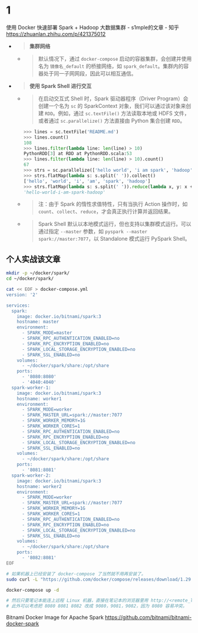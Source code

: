 
# 1

使用 Docker 快速部署 Spark + Hadoop 大数据集群 - s1mple的文章 - 知乎 https://zhuanlan.zhihu.com/p/421375012
- > **集群网络**
  * > 默认情况下，通过 `docker-compose` 启动的容器集群，会创建并使用名为 `镜像名_default` 的桥接网络，如 `spark_default`。集群内的容器处于同一子网网段，因此可以相互通信。
- > **使用 Spark Shell 进行交互**
  * > 在启动交互式 Shell 时，Spark 驱动器程序（Driver Program）会创建一个名为 `sc` 的 SparkContext 对象，我们可以通过该对象来创建 `RDD`。例如，通过 `sc.textFile()` 方法读取本地或 HDFS 文件，或者通过 `sc.parallelize()` 方法直接由 Python 集合创建 `RDD`。
    ```py
    >>> lines = sc.textFile('README.md')
    >>> lines.count()
    108                                   
    >>> lines.filter(lambda line: len(line) > 10)
    PythonRDD[3] at RDD at PythonRDD.scala:53
    >>> lines.filter(lambda line: len(line) > 10).count()
    67
    >>> strs = sc.parallelize(['hello world', 'i am spark', 'hadoop'])
    >>> strs.flatMap(lambda s: s.split(' ')).collect()
    ['hello', 'world', 'i', 'am', 'spark', 'hadoop']
    >>> strs.flatMap(lambda s: s.split(' ')).reduce(lambda x, y: x + '-' + y)
    'hello-world-i-am-spark-hadoop'
    ```
  * > 注：由于 Spark 的惰性求值特性，只有当执行 Action 操作时，如 `count`、`collect`、`reduce`，才会真正执行计算并返回结果。
  * > Spark Shell 默认以本地模式运行，但也支持以集群模式运行。可以通过指定 `--master` 参数，如 `pyspark --master spark://master:7077`，以 Standalone 模式运行 PySpark Shell。

## 个人实战该文章

```sh
mkdir -p ~/docker/spark/
cd ~/docker/spark/

cat << EOF > docker-compose.yml
version: '2'

services:
  spark:
    image: docker.io/bitnami/spark:3
    hostname: master
    environment:
      - SPARK_MODE=master
      - SPARK_RPC_AUTHENTICATION_ENABLED=no
      - SPARK_RPC_ENCRYPTION_ENABLED=no
      - SPARK_LOCAL_STORAGE_ENCRYPTION_ENABLED=no
      - SPARK_SSL_ENABLED=no
    volumes:
      - ~/docker/spark/share:/opt/share
    ports:
      - '8080:8080'
      - '4040:4040'
  spark-worker-1:
    image: docker.io/bitnami/spark:3
    hostname: worker1
    environment:
      - SPARK_MODE=worker
      - SPARK_MASTER_URL=spark://master:7077
      - SPARK_WORKER_MEMORY=1G
      - SPARK_WORKER_CORES=1
      - SPARK_RPC_AUTHENTICATION_ENABLED=no
      - SPARK_RPC_ENCRYPTION_ENABLED=no
      - SPARK_LOCAL_STORAGE_ENCRYPTION_ENABLED=no
      - SPARK_SSL_ENABLED=no
    volumes:
      - ~/docker/spark/share:/opt/share
    ports:
      - '8081:8081'
  spark-worker-2:
    image: docker.io/bitnami/spark:3
    hostname: worker2
    environment:
      - SPARK_MODE=worker
      - SPARK_MASTER_URL=spark://master:7077
      - SPARK_WORKER_MEMORY=1G
      - SPARK_WORKER_CORES=1
      - SPARK_RPC_AUTHENTICATION_ENABLED=no
      - SPARK_RPC_ENCRYPTION_ENABLED=no
      - SPARK_LOCAL_STORAGE_ENCRYPTION_ENABLED=no
      - SPARK_SSL_ENABLED=no
    volumes:
      - ~/docker/spark/share:/opt/share
    ports:
      - '8082:8081'
EOF

# 如果机器上已经安装了 docker-compose 了当然就不用再安装了。
sudo curl -L "https://github.com/docker/compose/releases/download/1.29.2/docker-compose-$(uname -s)-$(uname -m)" -o /usr/local/bin/docker-compose

docker-compose up -d

# 然后只要笔记本能连上远程 Linux 机器，直接在笔记本的浏览器里用 http://<remote_linux_ip>:8080/ 就可以访问 Spark Web UI 了。
# 此外可以考虑把 8080 8081 8082 改成 9080，9081，9082，因为 8080 容易冲突。
```

Bitnami Docker Image for Apache Spark https://github.com/bitnami/bitnami-docker-spark
